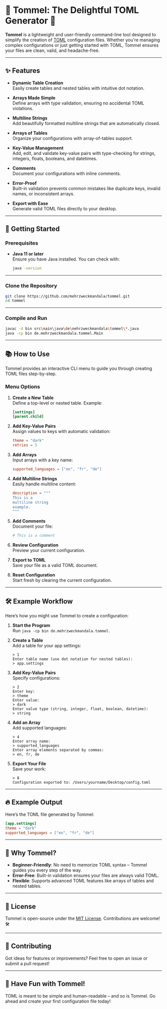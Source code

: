 # 🐚 Tommel: The Delightful TOML Generator 🐚

**Tommel** is a lightweight and user-friendly command-line tool designed to simplify the creation of [TOML](https://toml.io/) configuration files. Whether you're managing complex configurations or just getting started with TOML, Tommel ensures your files are clean, valid, and headache-free.

---

## ✨ Features

- **Dynamic Table Creation**  
  Easily create tables and nested tables with intuitive dot notation.

- **Arrays Made Simple**  
  Define arrays with type validation, ensuring no accidental TOML violations.

- **Multiline Strings**  
  Add beautifully formatted multiline strings that are automatically closed.

- **Arrays of Tables**  
  Organize your configurations with array-of-tables support.

- **Key-Value Management**  
  Add, edit, and validate key-value pairs with type-checking for strings, integers, floats, booleans, and datetimes.

- **Comments**  
  Document your configurations with inline comments.

- **Error-Proof**  
  Built-in validation prevents common mistakes like duplicate keys, invalid names, or inconsistent arrays.

- **Export with Ease**  
  Generate valid TOML files directly to your desktop.

---

## 🚀 Getting Started

### Prerequisites

- **Java 11 or later**  
  Ensure you have Java installed. You can check with:
  ```bash
  java -version
  ```

---

### Clone the Repository

```bash
git clone https://github.com/mehrzweckmandala/tommel.git
cd tommel
```

---

### Compile and Run

```bash
javac -d bin src\main\java\de\mehrzweckmandala\tommel\*.java
java -cp bin de.mehrzweckmandala.tommel.Main
```

---

## 📚 How to Use

Tommel provides an interactive CLI menu to guide you through creating TOML files step-by-step.

### Menu Options

1. **Create a New Table**  
   Define a top-level or nested table. Example:
   ```toml
   [settings]
   [parent.child]
   ```

2. **Add Key-Value Pairs**  
   Assign values to keys with automatic validation:
   ```toml
   theme = "dark"
   retries = 5
   ```

3. **Add Arrays**  
   Input arrays with a key name:
   ```toml
   supported_languages = ["en", "fr", "de"]
   ```

4. **Add Multiline Strings**  
   Easily handle multiline content:
   ```toml
   description = """
   This is a
   multiline string
   example.
   """
   ```

5. **Add Comments**  
   Document your file:
   ```toml
   # This is a comment
   ```

6. **Review Configuration**  
   Preview your current configuration.

7. **Export to TOML**  
   Save your file as a valid TOML document.

8. **Reset Configuration**  
   Start fresh by clearing the current configuration.

---

## 🛠 Example Workflow

Here’s how you might use Tommel to create a configuration:

1. **Start the Program**  
   Run `java -cp bin de.mehrzweckmandala.tommel`.

2. **Create a Table**  
   Add a table for your app settings:
   ```
   > 1
   Enter table name (use dot notation for nested tables):
   > app.settings
   ```

3. **Add Key-Value Pairs**  
   Specify configurations:
   ```
   > 2
   Enter key:
   > theme
   Enter value:
   > dark
   Enter value type (string, integer, float, boolean, datetime):
   > string
   ```

4. **Add an Array**  
   Add supported languages:
   ```
   > 4
   Enter array name:
   > supported_languages
   Enter array elements separated by commas:
   > en, fr, de
   ```

5. **Export Your File**  
   Save your work:
   ```
   > 8
   Configuration exported to: /Users/yourname/Desktop/config.toml
   ```

---

## 🔥 Example Output

Here’s the TOML file generated by Tommel:

```toml
[app.settings]
theme = "dark"
supported_languages = ["en", "fr", "de"]
```

---

## 🌟 Why Tommel?

- **Beginner-Friendly**: No need to memorize TOML syntax – Tommel guides you every step of the way.
- **Error-Free**: Built-in validation ensures your files are always valid TOML.
- **Flexible**: Supports advanced TOML features like arrays of tables and nested tables.

---

## 📄 License

Tommel is open-source under the [MIT License](LICENSE). Contributions are welcome! 🛠️

---

## 🤝 Contributing

Got ideas for features or improvements? Feel free to open an issue or submit a pull request!

---

## 🎉 Have Fun with Tommel!

TOML is meant to be simple and human-readable – and so is Tommel. Go ahead and create your first configuration file today!

